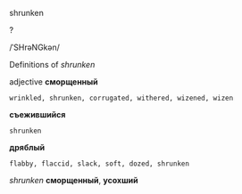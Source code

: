 shrunken

?

/ˈSHrəNGkən/

Definitions of _shrunken_

adjective
**сморщенный**

    wrinkled, shrunken, corrugated, withered, wizened, wizen
**съежившийся**

    shrunken
**дряблый**

    flabby, flaccid, slack, soft, dozed, shrunken

_shrunken_
**сморщенный**, **усохший**